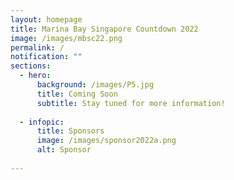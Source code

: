 ```yaml
---
layout: homepage
title: Marina Bay Singapore Countdown 2022
image: /images/mbsc22.png
permalink: /
notification: ""
sections:
  - hero:
      background: /images/P5.jpg
      title: Coming Soon
      subtitle: Stay tuned for more information!
      
  - infopic:
      title: Sponsors
      image: /images/sponsor2022a.png
      alt: Sponsor
      
---
```

